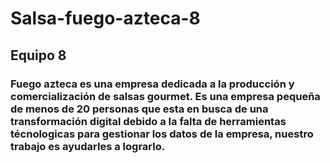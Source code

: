 # Salsa-fuego-azteca-8
## Equipo 8
### Fuego azteca es una empresa dedicada a la producción y comercialización de salsas gourmet. Es una empresa pequeña de menos de 20 personas que esta en busca de una transformación digital debido a la falta de herramientas técnologicas para gestionar los datos de la empresa, nuestro trabajo es ayudarles a lograrlo. 
